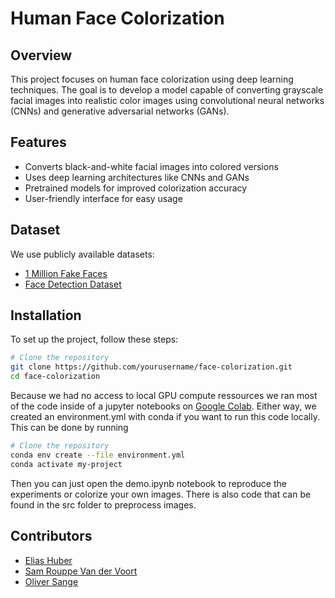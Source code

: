 # Human Face Colorization

## Overview
This project focuses on human face colorization using deep learning techniques. The goal is to develop a model capable of converting grayscale facial images into realistic color images using convolutional neural networks (CNNs) and generative adversarial networks (GANs).

## Features
- Converts black-and-white facial images into colored versions
- Uses deep learning architectures like CNNs and GANs
- Pretrained models for improved colorization accuracy
- User-friendly interface for easy usage

## Dataset
We use publicly available datasets:
- [1 Million Fake Faces](https://www.kaggle.com/datasets/tunguz/1-million-fake-faces)
- [Face Detection Dataset](https://www.kaggle.com/datasets/fareselmenshawii/face-detection-dataset)

## Installation
To set up the project, follow these steps:

```bash
# Clone the repository
git clone https://github.com/yourusername/face-colorization.git
cd face-colorization
```
Because we had no access to local GPU compute ressources we ran most of the code inside of a jupyter notebooks on [Google Colab](https://colab.research.google.com/).
Either way, we created an environment.yml with conda if you want to run this code locally. This can be done by running

```bash
# Clone the repository
conda env create --file environment.yml
conda activate my-project
```

Then you can just open the demo.ipynb notebook to reproduce the experiments or colorize your own images.
There is also code that can be found in the src folder to preprocess images. 


## Contributors
- [Elias Huber](https://github.com/yourusername)
- [Sam Rouppe Van der Voort](https://github.com/teammateusername)
- [Oliver Sange](https://github.com/teammateusername)
